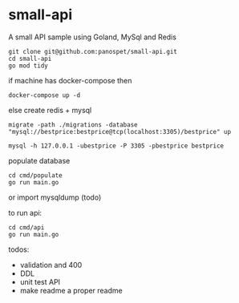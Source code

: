 # small-api
A small API sample using Goland, MySql and Redis

```
git clone git@github.com:panospet/small-api.git
cd small-api
go mod tidy
```

if machine has docker-compose then
```
docker-compose up -d
```
else create redis + mysql

```
migrate -path ./migrations -database "mysql://bestprice:bestprice@tcp(localhost:3305)/bestprice" up
```


```
mysql -h 127.0.0.1 -ubestprice -P 3305 -pbestprice bestprice
```

populate database
```
cd cmd/populate
go run main.go
```
or import mysqldump (todo)


to run api:
```
cd cmd/api
go run main.go
```

todos:
- validation and 400
- DDL
- unit test API
- make readme a proper readme